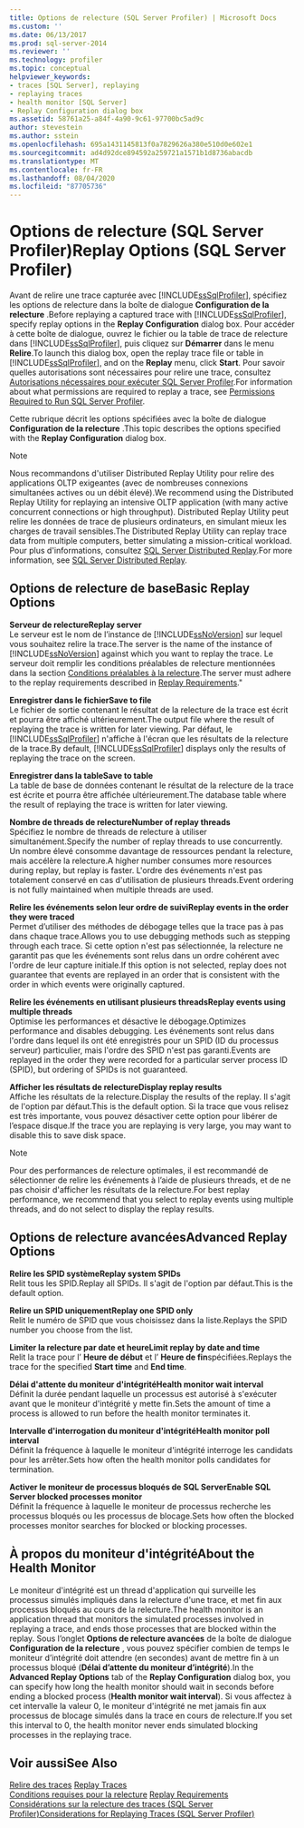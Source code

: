 ```yaml
---
title: Options de relecture (SQL Server Profiler) | Microsoft Docs
ms.custom: ''
ms.date: 06/13/2017
ms.prod: sql-server-2014
ms.reviewer: ''
ms.technology: profiler
ms.topic: conceptual
helpviewer_keywords:
- traces [SQL Server], replaying
- replaying traces
- health monitor [SQL Server]
- Replay Configuration dialog box
ms.assetid: 58761a25-a84f-4a90-9c61-97700bc5ad9c
author: stevestein
ms.author: sstein
ms.openlocfilehash: 695a1431145813f0a7829626a380e510d0e602e1
ms.sourcegitcommit: ad4d92dce894592a259721a1571b1d8736abacdb
ms.translationtype: MT
ms.contentlocale: fr-FR
ms.lasthandoff: 08/04/2020
ms.locfileid: "87705736"
---
```

# <a name="replay-options-sql-server-profiler"></a><span data-ttu-id="cbacf-102">Options de relecture (SQL Server Profiler)</span><span class="sxs-lookup"><span data-stu-id="cbacf-102">Replay Options (SQL Server Profiler)</span></span>
  <span data-ttu-id="cbacf-103">Avant de relire une trace capturée avec [!INCLUDE[ssSqlProfiler](../../includes/sssqlprofiler-md.md)], spécifiez les options de relecture dans la boîte de dialogue **Configuration de la relecture** .</span><span class="sxs-lookup"><span data-stu-id="cbacf-103">Before replaying a captured trace with [!INCLUDE[ssSqlProfiler](../../includes/sssqlprofiler-md.md)], specify replay options in the **Replay Configuration** dialog box.</span></span> <span data-ttu-id="cbacf-104">Pour accéder à cette boîte de dialogue, ouvrez le fichier ou la table de trace de relecture dans [!INCLUDE[ssSqlProfiler](../../includes/sssqlprofiler-md.md)], puis cliquez sur **Démarrer** dans le menu **Relire**.</span><span class="sxs-lookup"><span data-stu-id="cbacf-104">To launch this dialog box, open the replay trace file or table in [!INCLUDE[ssSqlProfiler](../../includes/sssqlprofiler-md.md)], and on the **Replay** menu, click **Start**.</span></span> <span data-ttu-id="cbacf-105">Pour savoir quelles autorisations sont nécessaires pour relire une trace, consultez [Autorisations nécessaires pour exécuter SQL Server Profiler](sql-server-profiler.md).</span><span class="sxs-lookup"><span data-stu-id="cbacf-105">For information about what permissions are required to replay a trace, see [Permissions Required to Run SQL Server Profiler](sql-server-profiler.md).</span></span>  
  
 <span data-ttu-id="cbacf-106">Cette rubrique décrit les options spécifiées avec la boîte de dialogue **Configuration de la relecture** .</span><span class="sxs-lookup"><span data-stu-id="cbacf-106">This topic describes the options specified with the **Replay Configuration** dialog box.</span></span>  
  
> [!NOTE]  
>  <span data-ttu-id="cbacf-107">Nous recommandons d'utiliser Distributed Replay Utility pour relire des applications OLTP exigeantes (avec de nombreuses connexions simultanées actives ou un débit élevé).</span><span class="sxs-lookup"><span data-stu-id="cbacf-107">We recommend using the Distributed Replay Utility for replaying an intensive OLTP application (with many active concurrent connections or high throughput).</span></span> <span data-ttu-id="cbacf-108">Distributed Replay Utility peut relire les données de trace de plusieurs ordinateurs, en simulant mieux les charges de travail sensibles.</span><span class="sxs-lookup"><span data-stu-id="cbacf-108">The Distributed Replay Utility can replay trace data from multiple computers, better simulating a mission-critical workload.</span></span> <span data-ttu-id="cbacf-109">Pour plus d'informations, consultez [SQL Server Distributed Replay](../distributed-replay/sql-server-distributed-replay.md).</span><span class="sxs-lookup"><span data-stu-id="cbacf-109">For more information, see [SQL Server Distributed Replay](../distributed-replay/sql-server-distributed-replay.md).</span></span>  
  
## <a name="basic-replay-options"></a><span data-ttu-id="cbacf-110">Options de relecture de base</span><span class="sxs-lookup"><span data-stu-id="cbacf-110">Basic Replay Options</span></span>  
 <span data-ttu-id="cbacf-111">**Serveur de relecture**</span><span class="sxs-lookup"><span data-stu-id="cbacf-111">**Replay server**</span></span>  
 <span data-ttu-id="cbacf-112">Le serveur est le nom de l’instance de [!INCLUDE[ssNoVersion](../../includes/ssnoversion-md.md)] sur lequel vous souhaitez relire la trace.</span><span class="sxs-lookup"><span data-stu-id="cbacf-112">The server is the name of the instance of [!INCLUDE[ssNoVersion](../../includes/ssnoversion-md.md)] against which you want to replay the trace.</span></span> <span data-ttu-id="cbacf-113">Le serveur doit remplir les conditions préalables de relecture mentionnées dans la section [Conditions préalables à la relecture](replay-requirements.md).</span><span class="sxs-lookup"><span data-stu-id="cbacf-113">The server must adhere to the replay requirements described in [Replay Requirements](replay-requirements.md)."</span></span>  
  
 <span data-ttu-id="cbacf-114">**Enregistrer dans le fichier**</span><span class="sxs-lookup"><span data-stu-id="cbacf-114">**Save to file**</span></span>  
 <span data-ttu-id="cbacf-115">Le fichier de sortie contenant le résultat de la relecture de la trace est écrit et pourra être affiché ultérieurement.</span><span class="sxs-lookup"><span data-stu-id="cbacf-115">The output file where the result of replaying the trace is written for later viewing.</span></span> <span data-ttu-id="cbacf-116">Par défaut, le [!INCLUDE[ssSqlProfiler](../../includes/sssqlprofiler-md.md)] n'affiche à l'écran que les résultats de la relecture de la trace.</span><span class="sxs-lookup"><span data-stu-id="cbacf-116">By default, [!INCLUDE[ssSqlProfiler](../../includes/sssqlprofiler-md.md)] displays only the results of replaying the trace on the screen.</span></span>  
  
 <span data-ttu-id="cbacf-117">**Enregistrer dans la table**</span><span class="sxs-lookup"><span data-stu-id="cbacf-117">**Save to table**</span></span>  
 <span data-ttu-id="cbacf-118">La table de base de données contenant le résultat de la relecture de la trace est écrite et pourra être affichée ultérieurement.</span><span class="sxs-lookup"><span data-stu-id="cbacf-118">The database table where the result of replaying the trace is written for later viewing.</span></span>  
  
 <span data-ttu-id="cbacf-119">**Nombre de threads de relecture**</span><span class="sxs-lookup"><span data-stu-id="cbacf-119">**Number of replay threads**</span></span>  
 <span data-ttu-id="cbacf-120">Spécifiez le nombre de threads de relecture à utiliser simultanément.</span><span class="sxs-lookup"><span data-stu-id="cbacf-120">Specify the number of replay threads to use concurrently.</span></span> <span data-ttu-id="cbacf-121">Un nombre élevé consomme davantage de ressources pendant la relecture, mais accélère la relecture.</span><span class="sxs-lookup"><span data-stu-id="cbacf-121">A higher number consumes more resources during replay, but replay is faster.</span></span> <span data-ttu-id="cbacf-122">L'ordre des événements n'est pas totalement conservé en cas d'utilisation de plusieurs threads.</span><span class="sxs-lookup"><span data-stu-id="cbacf-122">Event ordering is not fully maintained when multiple threads are used.</span></span>  
  
 <span data-ttu-id="cbacf-123">**Relire les événements selon leur ordre de suivi**</span><span class="sxs-lookup"><span data-stu-id="cbacf-123">**Replay events in the order they were traced**</span></span>  
 <span data-ttu-id="cbacf-124">Permet d’utiliser des méthodes de débogage telles que la trace pas à pas dans chaque trace.</span><span class="sxs-lookup"><span data-stu-id="cbacf-124">Allows you to use debugging methods such as stepping through each trace.</span></span> <span data-ttu-id="cbacf-125">Si cette option n'est pas sélectionnée, la relecture ne garantit pas que les événements sont relus dans un ordre cohérent avec l'ordre de leur capture initiale.</span><span class="sxs-lookup"><span data-stu-id="cbacf-125">If this option is not selected, replay does not guarantee that events are replayed in an order that is consistent with the order in which events were originally captured.</span></span>  
  
 <span data-ttu-id="cbacf-126">**Relire les événements en utilisant plusieurs threads**</span><span class="sxs-lookup"><span data-stu-id="cbacf-126">**Replay events using multiple threads**</span></span>  
 <span data-ttu-id="cbacf-127">Optimise les performances et désactive le débogage.</span><span class="sxs-lookup"><span data-stu-id="cbacf-127">Optimizes performance and disables debugging.</span></span> <span data-ttu-id="cbacf-128">Les événements sont relus dans l'ordre dans lequel ils ont été enregistrés pour un SPID (ID du processus serveur) particulier, mais l'ordre des SPID n'est pas garanti.</span><span class="sxs-lookup"><span data-stu-id="cbacf-128">Events are replayed in the order they were recorded for a particular server process ID (SPID), but ordering of SPIDs is not guaranteed.</span></span>  
  
 <span data-ttu-id="cbacf-129">**Afficher les résultats de relecture**</span><span class="sxs-lookup"><span data-stu-id="cbacf-129">**Display replay results**</span></span>  
 <span data-ttu-id="cbacf-130">Affiche les résultats de la relecture.</span><span class="sxs-lookup"><span data-stu-id="cbacf-130">Display the results of the replay.</span></span> <span data-ttu-id="cbacf-131">Il s'agit de l'option par défaut.</span><span class="sxs-lookup"><span data-stu-id="cbacf-131">This is the default option.</span></span> <span data-ttu-id="cbacf-132">Si la trace que vous relisez est très importante, vous pouvez désactiver cette option pour libérer de l’espace disque.</span><span class="sxs-lookup"><span data-stu-id="cbacf-132">If the trace you are replaying is very large, you may want to disable this to save disk space.</span></span>  
  
> [!NOTE]  
>  <span data-ttu-id="cbacf-133">Pour des performances de relecture optimales, il est recommandé de sélectionner de relire les événements à l’aide de plusieurs threads, et de ne pas choisir d'afficher les résultats de la relecture.</span><span class="sxs-lookup"><span data-stu-id="cbacf-133">For best replay performance, we recommend that you select to replay events using multiple threads, and do not select to display the replay results.</span></span>  
  
## <a name="advanced-replay-options"></a><span data-ttu-id="cbacf-134">Options de relecture avancées</span><span class="sxs-lookup"><span data-stu-id="cbacf-134">Advanced Replay Options</span></span>  
 <span data-ttu-id="cbacf-135">**Relire les SPID système**</span><span class="sxs-lookup"><span data-stu-id="cbacf-135">**Replay system SPIDs**</span></span>  
 <span data-ttu-id="cbacf-136">Relit tous les SPID.</span><span class="sxs-lookup"><span data-stu-id="cbacf-136">Replay all SPIDs.</span></span> <span data-ttu-id="cbacf-137">Il s'agit de l'option par défaut.</span><span class="sxs-lookup"><span data-stu-id="cbacf-137">This is the default option.</span></span>  
  
 <span data-ttu-id="cbacf-138">**Relire un SPID uniquement**</span><span class="sxs-lookup"><span data-stu-id="cbacf-138">**Replay one SPID only**</span></span>  
 <span data-ttu-id="cbacf-139">Relit le numéro de SPID que vous choisissez dans la liste.</span><span class="sxs-lookup"><span data-stu-id="cbacf-139">Replays the SPID number you choose from the list.</span></span>  
  
 <span data-ttu-id="cbacf-140">**Limiter la relecture par date et heure**</span><span class="sxs-lookup"><span data-stu-id="cbacf-140">**Limit replay by date and time**</span></span>  
 <span data-ttu-id="cbacf-141">Relit la trace pour l’ **Heure de début** et l’ **Heure de fin**spécifiées.</span><span class="sxs-lookup"><span data-stu-id="cbacf-141">Replays the trace for the specified **Start time** and **End time**.</span></span>  
  
 <span data-ttu-id="cbacf-142">**Délai d'attente du moniteur d'intégrité**</span><span class="sxs-lookup"><span data-stu-id="cbacf-142">**Health monitor wait interval**</span></span>  
 <span data-ttu-id="cbacf-143">Définit la durée pendant laquelle un processus est autorisé à s'exécuter avant que le moniteur d'intégrité y mette fin.</span><span class="sxs-lookup"><span data-stu-id="cbacf-143">Sets the amount of time a process is allowed to run before the health monitor terminates it.</span></span>  
  
 <span data-ttu-id="cbacf-144">**Intervalle d'interrogation du moniteur d'intégrité**</span><span class="sxs-lookup"><span data-stu-id="cbacf-144">**Health monitor poll interval**</span></span>  
 <span data-ttu-id="cbacf-145">Définit la fréquence à laquelle le moniteur d'intégrité interroge les candidats pour les arrêter.</span><span class="sxs-lookup"><span data-stu-id="cbacf-145">Sets how often the health monitor polls candidates for termination.</span></span>  
  
 <span data-ttu-id="cbacf-146">**Activer le moniteur de processus bloqués de SQL Server**</span><span class="sxs-lookup"><span data-stu-id="cbacf-146">**Enable SQL Server blocked processes monitor**</span></span>  
 <span data-ttu-id="cbacf-147">Définit la fréquence à laquelle le moniteur de processus recherche les processus bloqués ou les processus de blocage.</span><span class="sxs-lookup"><span data-stu-id="cbacf-147">Sets how often the blocked processes monitor searches for blocked or blocking processes.</span></span>  
  
## <a name="about-the-health-monitor"></a><span data-ttu-id="cbacf-148">À propos du moniteur d'intégrité</span><span class="sxs-lookup"><span data-stu-id="cbacf-148">About the Health Monitor</span></span>  
 <span data-ttu-id="cbacf-149">Le moniteur d'intégrité est un thread d'application qui surveille les processus simulés impliqués dans la relecture d'une trace, et met fin aux processus bloqués au cours de la relecture.</span><span class="sxs-lookup"><span data-stu-id="cbacf-149">The health monitor is an application thread that monitors the simulated processes involved in replaying a trace, and ends those processes that are blocked within the replay.</span></span> <span data-ttu-id="cbacf-150">Sous l’onglet **Options de relecture avancées** de la boîte de dialogue **Configuration de la relecture** , vous pouvez spécifier combien de temps le moniteur d’intégrité doit attendre (en secondes) avant de mettre fin à un processus bloqué (**Délai d’attente du moniteur d’intégrité**).</span><span class="sxs-lookup"><span data-stu-id="cbacf-150">In the **Advanced Replay Options** tab of the **Replay Configuration** dialog box, you can specify how long the health monitor should wait in seconds before ending a blocked process (**Health monitor wait interval**).</span></span> <span data-ttu-id="cbacf-151">Si vous affectez à cet intervalle la valeur 0, le moniteur d'intégrité ne met jamais fin aux processus de blocage simulés dans la trace en cours de relecture.</span><span class="sxs-lookup"><span data-stu-id="cbacf-151">If you set this interval to 0, the health monitor never ends simulated blocking processes in the replaying trace.</span></span>  
  
## <a name="see-also"></a><span data-ttu-id="cbacf-152">Voir aussi</span><span class="sxs-lookup"><span data-stu-id="cbacf-152">See Also</span></span>  
 <span data-ttu-id="cbacf-153">[Relire des traces](replay-traces.md) </span><span class="sxs-lookup"><span data-stu-id="cbacf-153">[Replay Traces](replay-traces.md) </span></span>  
 <span data-ttu-id="cbacf-154">[Conditions requises pour la relecture](replay-requirements.md) </span><span class="sxs-lookup"><span data-stu-id="cbacf-154">[Replay Requirements](replay-requirements.md) </span></span>  
 [<span data-ttu-id="cbacf-155">Considérations sur la relecture des traces &#40;SQL Server Profiler&#41;</span><span class="sxs-lookup"><span data-stu-id="cbacf-155">Considerations for Replaying Traces &#40;SQL Server Profiler&#41;</span></span>](considerations-for-replaying-traces-sql-server-profiler.md)  
  
  
